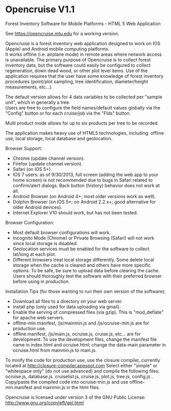 Opencruise V1.1
===============

Forest Inventory Software for Mobile Platforms - HTML 5 Web Application

See https://opencruise.mtu.edu for a working version.

Opencruise is a forest inventory web application designed to work on IOS (Apple) and Android mobile computing platforms.  
It works offline (i.e. airplane mode) in remote areas where network access is unavailable.  The primary purpose of Opencruise
 is to collect forest inventory data, but the software could easily be configured to collect regeneration,
 down dead wood, or other plot level items.  Use of the application requires that the user have some knowledge
 of forest inventory procedures (point/plot sampling, tree identification, diameter/height measurements, etc...).
 
The default version allows for 4 data variables to be collected per "sample unit", which in generally a tree.  
Users are free to configure the field names/default values globally via the "Config" button or for each cruise/job
via the "Flds" button.

Multi product mode allows for up to six products per tree to be recorded.  
 
The application makes heavy use of HTML5 technologies, including:  offline use,
 local storage, local database and geolocation.  

Browser Support: 
* Chrome (update channel version).
* Firefox (update channel version).
* Safari (on IOS 5+). 
* IOS 7 users: as of 9/30/2013, full screen (adding the web app to your home screen) is not
recommended due to bugs in Safari related to confirm/alert dialogs. Back button (history) behavior does not work
at all.
* Android Browser (on Android 4+; most older versions work as well).
* Dolphin Browser (on IOS 5+; on Android 2.2.x+; good alternative for older Android devices).
* Internet Explorer V10 should work, but has not been tested.

Browser Configuration:
* Most default browser configurations will work.
* Incognito Mode (Chrome) or Private Browsing (Safari) will not work since local storage is disabled.
* Geolocation services must be enabled for the software to collect lat/long at each plot.
* Different browsers treat local storage differently.  Some delete local storage when the cache is cleared
and others have more specific options.  To be safe, be sure to upload data before clearing the cache.  Users 
should thoroughly test the software with their preferred browser before using in production. 

Installation Tips (for those wanting to run their own version of the software): 
* Download all files to a directory on your web server.
* Install php (only used for data uploading via gmail).
* Enable the serving of compressed files (via gzip).  This is "mod_deflate" for apache web servers.
* offline-min.manifest, /js/mainmin.js and /js/ocruise-min.js are for production use.
* offline.manifest, /js/main.js, ocruise.js, cruise.js, etc... are for development.  To use the development
files, change the manifest file name in index.html and ocruise.html; change the data-main parameter in 
ocruise.html from mainmin.js to main.js.   
 
To minify the code for production use, use the closure compiler, currently located at http://closure-compiler.appspot.com
Select either "simple" or "whitespace only" (do not use advanced) and compile the following files:
ocruise.js, database.js. cruiselist.js, cruise.js, plot.js, tree.js, config.js .  Copy/paste the compiled code into
ocruise-min.js and use offline-min.manifest and mainmin.js in the html files.
  
Opencruise is licensed under version 3 of the GNU Public License:  http://www.gnu.org/copyleft/gpl.html